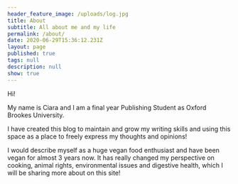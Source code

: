```yaml
---
header_feature_image: /uploads/log.jpg
title: About
subtitle: All about me and my life
permalink: /about/
date: 2020-06-29T15:36:12.231Z
layout: page
published: true
tags: null
description: null
show: true
---
```

Hi!

My name is Ciara and I am a final year Publishing Student as Oxford Brookes University. 

I have created this blog to maintain and grow my writing skills and using this space as a place to freely express my thoughts and opinions! 

I would describe myself as a huge vegan food enthusiast and have been vegan for almost 3 years now. It has really changed my perspective on cooking, animal rights, environmental issues and digestive health, which I will be sharing more about on this site!